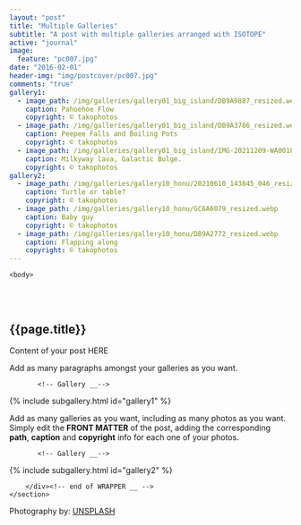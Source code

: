 ```yaml
---
layout: "post"
title: "Multiple Galleries"
subtitle: "A post with multiple galleries arranged with ISOTOPE"
active: "journal"
image:
  feature: "pc007.jpg"
date: "2016-02-01"
header-img: "img/postcover/pc007.jpg"
comments: "true"
gallery1: 
  - image_path: /img/galleries/gallery01_big_island/DB9A9887_resized.webp
    caption: Pahoehoe Flow
    copyright: © takophotos
  - image_path: /img/galleries/gallery01_big_island/DB9A3786_resized.webp
    caption: Peepee Falls and Boiling Pots
    copyright: © takophotos
  - image_path: /img/galleries/gallery01_big_island/IMG-20211209-WA0018_resized.webp
    caption: Milkyway lava, Galactic Bulge.
    copyright: © takophotos
gallery2: 
  - image_path: /img/galleries/gallery10_honu/20210610_143845_046_resized.webp
    caption: Turtle or table?
    copyright: © takophotos
  - image_path: /img/galleries/gallery10_honu/GC6A6079_resized.webp
    caption: Baby guy
    copyright: © takophotos
  - image_path: /img/galleries/gallery10_honu/DB9A2772_resized.webp
    caption: Flapping along
    copyright: © takophotos
---
```



<html class="no-js" lang="en">
<head>
	<meta content="charset=utf-8">
</head>

    <body>

<section id="content" role="main">
		<div class="wrapper">
	<br><br>
			<h2>{{page.title}}</h2>




<p> Content of your post HERE </p>

<p> Add as many paragraphs amongst your galleries as you want. </p>


           <!-- Gallery __-->
			
{% include subgallery.html id="gallery1" %}

<!-- end of GALLERY __ -->

<p> Add as many galleries as you want, including as many photos as you want. Simply edit the <b>FRONT MATTER</b> of the post, adding the corresponding <b>path</b>, <b>caption</b> and <b>copyright</b> info for each one of your photos. </p>

           <!-- Gallery __-->
			
{% include subgallery.html id="gallery2" %}

<!-- end of GALLERY __ -->

		</div><!-- end of WRAPPER __ -->
	</section>


Photography by: <a href="https://unsplash.com/photos/j0g8taxHZa0">UNSPLASH</a>